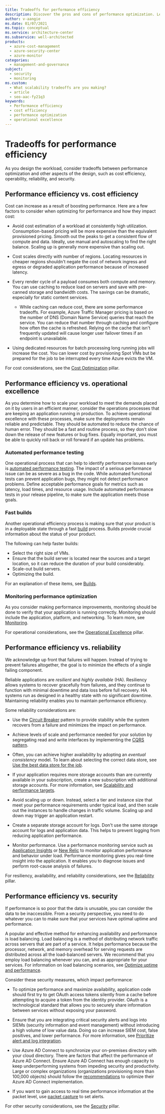```yaml
---
title: Tradeoffs for performance efficiency
description: Discover the pros and cons of performance optimization. Learn about tradeoffs between performance efficiency, operational excellence, reliability, scalability, and more.
author: v-aangie
ms.date: 01/07/2021
ms.topic: conceptual
ms.service: architecture-center
ms.subservice: well-architected
products:
  - azure-cost-management
  - azure-security-center
  - azure-monitor
categories: 
  - management-and-governance 
subject:
  - security
  - monitoring
ms.custom:
  - What scalability tradeoffs are you making?
  - article
  - seo-aac-fy21q3
keywords:
  - Performance efficiency
  - cost efficiency
  - performance optimization
  - operational excellence
---
```


# Tradeoffs for performance efficiency

As you design the workload, consider tradeoffs between performance optimization and other aspects of the design, such as cost efficiency, operability, reliability, and security.

## Performance efficiency vs. cost efficiency

Cost can increase as a result of boosting performance. Here are a few factors to consider when optimizing for performance and how they impact cost:

- Avoid cost estimation of a workload at consistently high utilization. Consumption-based pricing will be more expensive than the equivalent provisioned pricing. Smooth out the peaks to get a consistent flow of compute and data. Ideally, use manual and autoscaling to find the right balance. Scaling up is generally more expensive than scaling out.

- Cost scales directly with number of regions. Locating resources in cheaper regions shouldn't negate the cost of network ingress and egress or degraded application performance because of increased latency.

- Every render cycle of a payload consumes both compute and memory. You can use caching to reduce load on servers and save with pre-canned storage and bandwidth costs. The savings can be dramatic, especially for static content services.

  - While caching can reduce cost, there are some performance tradeoffs. For example, Azure Traffic Manager pricing is based on the number of DNS (Domain Name Service) queries that reach the service. You can reduce that number through caching and configure how often the cache is refreshed. Relying on the cache that isn't frequently updated will cause longer user failover times if an endpoint is unavailable.

- Using dedicated resources for batch processing long running jobs will increase the cost. You can lower cost by provisioning Spot VMs but be prepared for the job to be interrupted every time Azure evicts the VM.

For cost considerations, see the [Cost Optimization](../cost/index.yml) pillar.

## Performance efficiency vs. operational excellence

As you determine how to scale your workload to meet the demands placed on it by users in an efficient manner, consider the operations processes that are keeping an application running in production. To achieve operational excellence with these processes, make sure the deployments remain reliable and predictable. They should be automated to reduce the chance of human error. They should be a fast and routine process, so they don't slow down the release of new features or bug fixes. Equally important, you must be able to quickly roll back or roll forward if an update has problems.

### Automated performance testing

One operational process that can help to identify performance issues early is [automated performance testing](../../checklist/dev-ops.md#testing). The impact of a serious performance issue can be as severe as a bug in the code. While automated functional tests can prevent application bugs, they might not detect performance problems. Define acceptable performance goals for metrics such as latency, load times, and resource usage. Include automated performance tests in your release pipeline, to make sure the application meets those goals.

### Fast builds

Another operational efficiency process is making sure that your product is in a deployable state through a fast [build](../devops/release-engineering-performance.md#build-times) process. Builds provide crucial information about the status of your product.

The following can help faster builds:

- Select the right size of VMs.
- Ensure that the build server is located near the sources and a target location, so it can reduce the duration of your build considerably.
- Scale-out build servers.
- Optimizing the build.

For an explanation of these items, see [Builds](../devops/release-engineering-performance.md#build-times).

### Monitoring performance optimization

As you consider making performance improvements, monitoring should be done to verify that your application is running correctly. Monitoring should include the application, platform, and networking. To learn more, see [Monitoring](../devops/monitoring.md).

For operational considerations, see the [Operational Excellence](../devops/overview.md) pillar.

## Performance efficiency vs. reliability

We acknowledge up front that failures will happen. Instead of trying to prevent failures altogether, the goal is to minimize the effects of a single failing component.

Reliable applications are *resilient* and *highly available* (HA). Resiliency allows systems to recover gracefully from failures, and they continue to function with minimal downtime and data loss before full recovery. HA systems run as designed in a healthy state with no significant downtime. Maintaining reliability enables you to maintain performance efficiency.

Some reliability considerations are:

- Use the [Circuit Breaker](../../patterns/circuit-breaker.md) pattern to provide stability while the system recovers from a failure and minimizes the impact on performance.

- Achieve levels of scale and performance needed for your solution by segregating read and write interfaces by implementing the [CQRS pattern](../../patterns/cqrs.md).

- Often, you can achieve higher availability by adopting an *eventual consistency* model. To learn about selecting the correct data store, see [Use the best data store for the job](../../guide/design-principles/use-the-best-data-store.md).

- If your application requires more storage accounts than are currently available in your subscription, create a new subscription with additional storage accounts. For more information, see [Scalability and performance targets](/azure/storage/common/scalability-targets-standard-account).

- Avoid scaling up or down. Instead, select a tier and instance size that meet your performance requirements under typical load, and then scale out the instances to handle changes in traffic volume. Scaling up and down may trigger an application restart.

- Create a separate storage account for logs. Don't use the same storage account for logs and application data. This helps to prevent logging from reducing application performance.

- Monitor performance. Use a performance monitoring service such as [Application Insights](/azure/azure-monitor/app/app-insights-overview) or [New Relic](https://newrelic.com/) to monitor application performance and behavior under load. Performance monitoring gives you real-time insight into the application. It enables you to diagnose issues and perform root-cause analysis of failures.

For resiliency, availability, and reliability considerations, see the [Reliability](../resiliency/principles.md) pillar.

## Performance efficiency vs. security

If performance is so poor that the data is unusable, you can consider the data to be inaccessible. From a security perspective, you need to do whatever you can to make sure that your services have optimal uptime and performance.

A popular and effective method for enhancing availability and performance is load balancing. Load balancing is a method of distributing network traffic across servers that are part of a service. It helps performance because the processor, network, and memory overhead for serving requests are distributed across all the load-balanced servers. We recommend that you employ load balancing whenever you can, and as appropriate for your services. For information on load balancing scenarios, see [Optimize uptime and performance](/azure/security/fundamentals/network-best-practices#optimize-uptime-and-performance).

Consider these security measures, which impact performance:

- To optimize performance and maximize availability, application code should first try to get OAuth access tokens silently from a cache before attempting to acquire a token from the identity provider. OAuth is a technological standard that allows you to securely share information between services without exposing your password.

- Ensure that you are integrating critical security alerts and logs into SIEMs (security information and event management) without introducing a high volume of low value data. Doing so can increase SIEM cost, false positives, and lower performance. For more information, see [Prioritize alert and log integration](../security/monitor-logs-alerts.md).

- Use Azure AD Connect to synchronize your on-premises directory with your cloud directory. There are factors that affect the performance of Azure AD Connect. Ensure Azure AD Connect has enough capacity to keep underperforming systems from impeding security and productivity. Large or complex organizations (organizations provisioning more than 100,000 objects) should follow the [recommendations](/azure/active-directory/hybrid/whatis-hybrid-identity) to optimize their Azure AD Connect implementation.

- If you want to gain access to real time performance information at the packet level, use [packet capture](/azure/network-watcher/network-watcher-alert-triggered-packet-capture) to set alerts.

For other security considerations, see the [Security](../security/overview.md) pillar.
